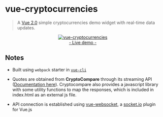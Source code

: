 # vue-cryptocurrencies
> A [Vue 2.0](http://vuejs.org/guide/) simple cryptocurrencies demo widget with real-time data updates.

<p align="center">
	<a href="http://www.ozoono.com/vuejs/vue-cryptocurrencies/index.html" target="_blank">
 		<img src="http://www.ozoono.com/vuejs/vue-cryptocurrencies/screenshot.png" alt="vue-cryptocurrencies">
 		<br/>
 		- Live demo -
 	</a>
</p>

## Notes 
* Built using `webpack` starter in [`vue-cli`](https://github.com/vuejs/vue-cli)

* Quotes are obtained from **CryptoCompare** through its streaming API ([Documentation here](https://www.cryptocompare.com/API/)). Cryptocompare also provides a javascript library with some utility functions to map the responses, which is included in index.html as an external js file.

* API connection is established using [vue-websocket](https://github.com/icebob/vue-websocket), a [socket.io](http://socket.io) plugin for Vue.js
